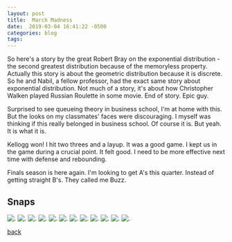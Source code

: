 ```yaml
---
layout: post
title:  March Madness
date:  2019-03-04 16:41:22 -0500
categories: blog 
tags: 
---
```


So here's a story by the great Robert Bray on the exponential distribution - the second greatest distribution because of the memoryless property. Actually this story is about the geometric distribution because it is discrete. So he and Nabil, a fellow professor, had the exact same story about exponential distribution. Not much of a story, it's about how Christopher Walken played Russian Roulette in some movie. End of story. Epic guy.

Surprised to see queueing theory in business school, I'm at home with this. But the looks on my classmates' faces were discouraging. I myself was thinking if this really belonged in business school. Of course it is. But yeah. It is what it is.

Kellogg won! I hit two threes and a layup. It was a good game. I kept us in the game during a crucial point. It felt good. I need to be more effective next time with defense and rebounding.

Finals season is here again. I'm looking to get A's this quarter. Instead of getting straight B's. They called me Buzz.

## Snaps

![](/assets/img/1903/20190305-fatbaby.jpg ".")
![](/assets/img/1903/20190305-mysushi.jpg ".")
![](/assets/img/1903/20190305-proud.jpg ".")
![](/assets/img/1903/20190306-babythings.jpg ".")
![](/assets/img/1903/20190306-iwokeuplikethis.jpg ".")
![](/assets/img/1903/20190307-lolovideochat.jpg ".")
![](/assets/img/1903/20190309-cryingsean.jpg ".")
![](/assets/img/1903/20190309-escape.jpg ".")
![](/assets/img/1903/20190309-littlecris.jpg ".")
![](/assets/img/1903/20190309-supermoms.jpg ".")
![](/assets/img/1903/20190309-twinsbday.jpg ".")
![](/assets/img/1903/20190310-win.jpg ".")

[back](/blog)
